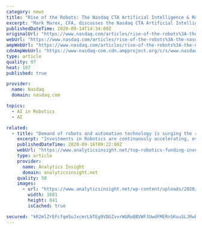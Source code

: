 ```yaml
---
category: news
title: "Rise of the Robots: The Nasdaq CTA Artificial Intelligence & Robotics Index"
excerpt: "Mark Marex, CFA, discusses the Nasdaq CTA Artificial Intelligence & Robotics index (NQROBO) and its performance: The Nasdaq CTA Artificial Intelligence & Robotics index (NQROBO) is a modified equal-weight index created by Nasdaq in partnership with CTA."
publishedDateTime: 2020-09-14T14:34:00Z
originalUrl: "https://www.nasdaq.com/articles/rise-of-the-robots%3A-the-nasdaq-cta-artificial-intelligence-robotics-index-2020-09-14"
webUrl: "https://www.nasdaq.com/articles/rise-of-the-robots%3A-the-nasdaq-cta-artificial-intelligence-robotics-index-2020-09-14"
ampWebUrl: "https://www.nasdaq.com/articles/rise-of-the-robots%3A-the-nasdaq-cta-artificial-intelligence-robotics-index-2020-09-14?amp"
cdnAmpWebUrl: "https://www-nasdaq-com.cdn.ampproject.org/c/s/www.nasdaq.com/articles/rise-of-the-robots%3A-the-nasdaq-cta-artificial-intelligence-robotics-index-2020-09-14?amp"
type: article
quality: 97
heat: 107
published: true

provider:
  name: Nasdaq
  domain: nasdaq.com

topics:
  - AI in Robotics
  - AI

related:
  - title: "Demand of robots and automation technology is surging the robotics investment."
    excerpt: "Investments in Robotics are continuously accelerating, even in the uncertain times of the COVID-19 crisis. Investors are taking closer look at robotics and related technologies to keep running businesses and gaining competitive advantages."
    publishedDateTime: 2020-09-16T09:22:00Z
    webUrl: "https://www.analyticsinsight.net/top-robotics-funding-investment-september-2020/"
    type: article
    provider:
      name: Analytics Insight
      domain: analyticsinsight.net
    quality: 50
    images:
      - url: "https://www.analyticsinsight.net/wp-content/uploads/2020/09/Robotics-1.jpg"
        width: 1681
        height: 841
        isCached: true

secured: "kR2mlZrEFcfqm5uJxcmrLbTEg9VDGZvvrWGRoBBVWF3UwdFMERnSKuuSLJRwbK36YRg1NQ1H7sONgmnfHECl8MUsXdf9ryJLch/1mffvQX+1m531WeAPFEYlsN9I/dkusKIkywthAzI9wj3quGw7Pxakopfr81VsCkDzs8ITmTOSCWWFjfphr0yr+c6Yz+/4x30BJaVNIPJTUTyqXGByHERtJ0IjBhFMbNtoX1HoPnPCt47lqisjl82fAyZRedlASgHexENxGhJTXsmeac7zxu1ggOfUvvBNzWjCRDImbwE8W/9ZZap3oog2YA44f7B5B58CX+whPoUo1LIgqF/sw7dwXqnRr2D8Y1ESOTfCLCU=;r38JsHf5N3v1ziGG5fDmfA=="
---
```


